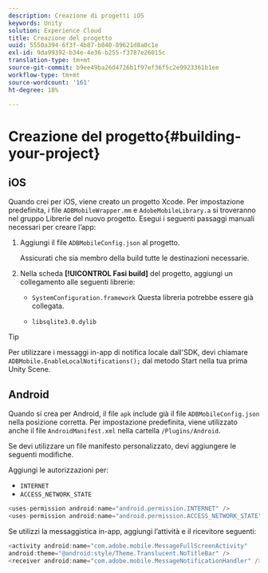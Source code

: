 ```yaml
---
description: Creazione di progetti iOS
keywords: Unity
solution: Experience Cloud
title: Creazione del progetto
uuid: 5550a394-6f3f-4b87-b840-89621d8a0c1e
exl-id: 9da99392-b34e-4e36-b255-f3787e26015c
translation-type: tm+mt
source-git-commit: b9ee49ba26d4726b1f97ef36f5c2e9923361b1ee
workflow-type: tm+mt
source-wordcount: '161'
ht-degree: 18%

---
```


# Creazione del progetto{#building-your-project}

## iOS

Quando crei per iOS, viene creato un progetto Xcode. Per impostazione predefinita, i file `ADBMobileWrapper.mm` e `AdobeMobileLibrary.a` si troveranno nel gruppo Librerie del nuovo progetto. Esegui i seguenti passaggi manuali necessari per creare l’app:

1. Aggiungi il file `ADBMobileConfig.json` al progetto.

   Assicurati che sia membro della build tutte le destinazioni necessarie.

1. Nella scheda **[!UICONTROL Fasi build]** del progetto, aggiungi un collegamento alle seguenti librerie:

   * `SystemConfiguration.framework`
Questa libreria potrebbe essere già collegata.

   * `libsqlite3.0.dylib`

>[!TIP]
>
>Per utilizzare i messaggi in-app di notifica locale dall&#39;SDK, devi chiamare `ADBMobile.EnableLocalNotifications();` dal metodo Start nella tua prima Unity Scene.

## Android

Quando si crea per Android, il file `apk` include già il file `ADBMobileConfig.json` nella posizione corretta. Per impostazione predefinita, viene utilizzato anche il file `AndroidManifest.xml` nella cartella `/Plugins/Android`.

Se devi utilizzare un file manifesto personalizzato, devi aggiungere le seguenti modifiche.

Aggiungi le autorizzazioni per:

* `INTERNET`
* `ACCESS_NETWORK_STATE`

```java
<uses-permission android:name="android.permission.INTERNET" />
<uses-permission android:name="android.permission.ACCESS_NETWORK_STATE" />
```

Se utilizzi la messaggistica in-app, aggiungi l’attività e il ricevitore seguenti:

```java
<activity android:name="com.adobe.mobile.MessageFullScreenActivity"  
android:theme="@android:style/Theme.Translucent.NoTitleBar" />
<receiver android:name="com.adobe.mobile.MessageNotificationHandler" />
```
